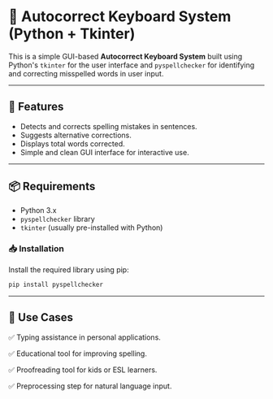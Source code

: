 # 📝 Autocorrect Keyboard System (Python + Tkinter)

This is a simple GUI-based **Autocorrect Keyboard System** built using Python's `tkinter` for the user interface and `pyspellchecker` for identifying and correcting misspelled words in user input.

---

## 🚀 Features

- Detects and corrects spelling mistakes in sentences.
- Suggests alternative corrections.
- Displays total words corrected.
- Simple and clean GUI interface for interactive use.

---

## 📦 Requirements

- Python 3.x
- `pyspellchecker` library
- `tkinter` (usually pre-installed with Python)

### 📥 Installation

Install the required library using pip:

```bash
pip install pyspellchecker
```
---

## 💼 Use Cases

✅ Typing assistance in personal applications.

✅ Educational tool for improving spelling.

✅ Proofreading tool for kids or ESL learners.

✅ Preprocessing step for natural language input.
